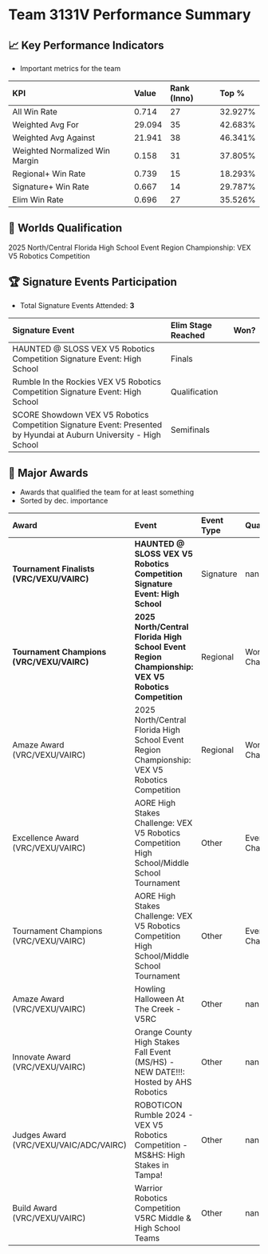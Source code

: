 # Team 3131V Performance Summary

## 📈 Key Performance Indicators
- Important metrics for the team

| KPI | Value | Rank (Inno) | Top % |
|:---|:-----|:----|:-----|
| All Win Rate | 0.714 | 27 | 32.927% |
| Weighted Avg For | 29.094 | 35 | 42.683% |
| Weighted Avg Against | 21.941 | 38 | 46.341% |
| Weighted Normalized Win Margin | 0.158 | 31 | 37.805% |
| Regional+ Win Rate | 0.739 | 15 | 18.293% |
| Signature+ Win Rate | 0.667 | 14 | 29.787% |
| Elim Win Rate | 0.696 | 27 | 35.526% |


## 🎯 Worlds Qualification
2025 North/Central Florida High School Event Region Championship: VEX V5 Robotics Competition

## 🏆 Signature Events Participation
- Total Signature Events Attended: **3**

| Signature Event | Elim Stage Reached | Won? |
|:----------------|:-------------------|:----|
| HAUNTED @ SLOSS VEX V5 Robotics Competition Signature Event: High School | Finals |  |
| Rumble In the Rockies VEX V5 Robotics Competition Signature Event: High School | Qualification |  |
| SCORE Showdown VEX V5 Robotics Competition Signature Event: Presented by Hyundai at Auburn University - High School | Semifinals |  |


## 🥇 Major Awards
- Awards that qualified the team for at least something
- Sorted by dec. importance

| Award | Event | Event Type | Qualification |
|:------|:------|:-----------|:--------------|
| **Tournament Finalists (VRC/VEXU/VAIRC)** | **HAUNTED @ SLOSS VEX V5 Robotics Competition Signature Event: High School** | Signature | nan |
| **Tournament Champions (VRC/VEXU/VAIRC)** | **2025 North/Central Florida High School Event Region Championship: VEX V5 Robotics Competition** | Regional | World Championship |
| Amaze Award (VRC/VEXU/VAIRC) | 2025 North/Central Florida High School Event Region Championship: VEX V5 Robotics Competition | Regional | World Championship |
| Excellence Award (VRC/VEXU/VAIRC) | AORE High Stakes Challenge: VEX V5 Robotics Competition High School/Middle School Tournament | Other | Event Region Championship |
| Tournament Champions (VRC/VEXU/VAIRC) | AORE High Stakes Challenge: VEX V5 Robotics Competition High School/Middle School Tournament | Other | Event Region Championship |
| Amaze Award (VRC/VEXU/VAIRC) | Howling Halloween At The Creek - V5RC | Other | nan |
| Innovate Award (VRC/VEXU/VAIRC) | Orange County High Stakes Fall Event (MS/HS) - NEW DATE!!!: Hosted by AHS Robotics | Other | nan |
| Judges Award (VRC/VEXU/VAIC/ADC/VAIRC) | ROBOTICON Rumble 2024 - VEX V5 Robotics Competition - MS&HS: High Stakes in Tampa! | Other | nan |
| Build Award (VRC/VEXU/VAIRC) | Warrior Robotics Competition V5RC Middle & High School Teams | Other | nan |


